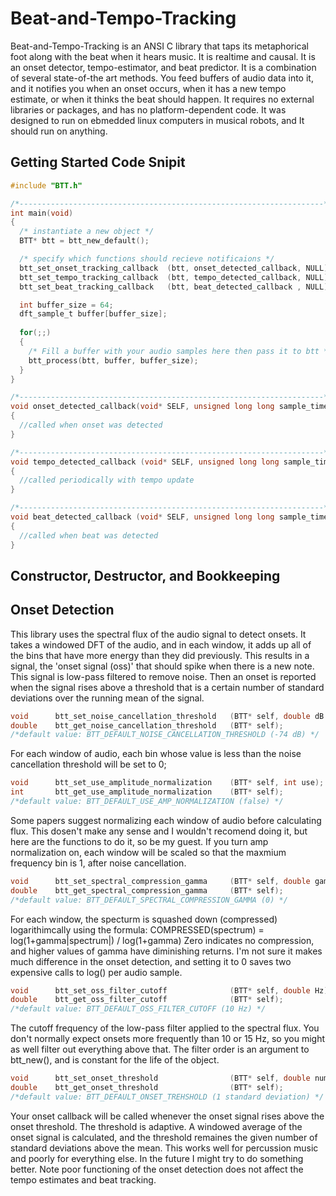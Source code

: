 # Beat-and-Tempo-Tracking
Beat-and-Tempo-Tracking is an ANSI C library that taps its metaphorical foot along with the beat when it hears music. It is realtime and causal. It is an onset detector, tempo-estimator, and beat predictor. It is a combination of several state-of-the art methods. You feed buffers of audio data into it, and it notifies you when an onset occurs, when it has a new tempo estimate, or when it thinks the beat should happen. It requires no external libraries or packages, and has no platform-dependent code. It was designed to run on ebmedded linux computers in musical robots, and It should run on anything.

## Getting Started Code Snipit
```c
#include "BTT.h"

/*--------------------------------------------------------------------*/
int main(void)
{
  /* instantiate a new object */
  BTT* btt = btt_new_default();

  /* specify which functions should recieve notificaions */
  btt_set_onset_tracking_callback  (btt, onset_detected_callback, NULL);
  btt_set_tempo_tracking_callback  (btt, tempo_detected_callback, NULL);
  btt_set_beat_tracking_callback   (btt, beat_detected_callback , NULL);

  int buffer_size = 64;
  dft_sample_t buffer[buffer_size];
  
  for(;;)
  {
    /* Fill a buffer with your audio samples here then pass it to btt */
    btt_process(btt, buffer, buffer_size);
  }
}

/*--------------------------------------------------------------------*/
void onset_detected_callback(void* SELF, unsigned long long sample_time)
{
  //called when onset was detected
}

/*--------------------------------------------------------------------*/
void tempo_detected_callback (void* SELF, unsigned long long sample_time, double bpm, int beat_period_in_samples)
{
  //called periodically with tempo update
}

/*--------------------------------------------------------------------*/
void beat_detected_callback (void* SELF, unsigned long long sample_time)
{
  //called when beat was detected
}
```

## Constructor, Destructor, and Bookkeeping

## Onset Detection
This library uses the spectral flux of the audio signal to detect onsets. It takes a windowed DFT of the audio, and in each window, it adds up all of the bins that have more energy than they did previously. This results in a signal, the 'onset signal (oss)' that should spike when there is a new note. This signal is low-pass filtered to remove noise. Then an onset is reported when the signal rises above a threshold that is a certain number of standard deviations over the running mean of the signal.

```c
void      btt_set_noise_cancellation_threshold   (BTT* self, double dB /*probably negative*/);
double    btt_get_noise_cancellation_threshold   (BTT* self);
/*default value: BTT_DEFAULT_NOISE_CANCELLATION_THRESHOLD (-74 dB) */
```
For each window of audio, each bin whose value is less than the noise cancellation threshold will be set to 0;


```c
void      btt_set_use_amplitude_normalization    (BTT* self, int use);
int       btt_get_use_amplitude_normalization    (BTT* self);
/*default value: BTT_DEFAULT_USE_AMP_NORMALIZATION (false) */
```
Some papers suggest normalizing each window of audio before calculating flux. This dosen't make any sense and I wouldn't recomend doing it, but here are the functions to do it, so be my guest. If you turn amp normalization on, each window will be scaled so that the maxmium frequency bin is 1, after noise cancellation.
 

```c 
void      btt_set_spectral_compression_gamma     (BTT* self, double gamma);
double    btt_get_spectral_compression_gamma     (BTT* self);
/*default value: BTT_DEFAULT_SPECTRAL_COMPRESSION_GAMMA (0) */
```
For each window, the specturm is squashed down (compressed) logarithimcally using the formula:
COMPRESSED(spectrum) = log(1+gamma|spectrum|) / log(1+gamma)
Zero indicates no compression, and higher values of gamma have diminishing returns. I'm not sure it makes much difference in the onset detection, and setting it to 0 saves two expensive calls to log() per audio sample.


```c 
void      btt_set_oss_filter_cutoff              (BTT* self, double Hz);
double    btt_get_oss_filter_cutoff              (BTT* self);
/*default value: BTT_DEFAULT_OSS_FILTER_CUTOFF (10 Hz) */
```
The cutoff frequency of the low-pass filter applied to the spectral flux. You don't normally expect onsets more frequently than 10 or 15 Hz, so you might as well filter out everything above that. The filter order is an argument to btt_new(), and is constant for the life of the object.

```c 
void      btt_set_onset_threshold                (BTT* self, double num_std_devs);
double    btt_get_onset_threshold                (BTT* self);
/*default value: BTT_DEFAULT_ONSET_TREHSHOLD (1 standard deviation) */
```
Your onset callback will be called whenever the onset signal rises above the onset threshold. The threshold is adaptive. A windowed average of the onset signal is calculated, and the threshold remaines the given number of standard deviations above the mean. This works well for percussion music and poorly for everything else. In the future I might try to do something better. Note  poor functioning of the onset detection does not affect the tempo estimates and beat tracking.

